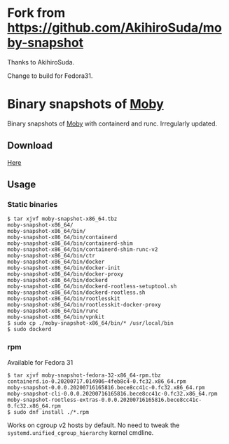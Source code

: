# Fork from https://github.com/AkihiroSuda/moby-snapshot

Thanks to AkihiroSuda.

Change to build for Fedora31. 

# Binary snapshots of [Moby](https://github.com/moby/moby)

Binary snapshots of [Moby](https://github.com/moby/moby) with containerd and runc.
Irregularly updated.

## Download
[Here](https://github.com/nightly-build/moby-snapshot/releases)

## Usage

### Static binaries
```console
$ tar xjvf moby-snapshot-x86_64.tbz
moby-snapshot-x86_64/
moby-snapshot-x86_64/bin/
moby-snapshot-x86_64/bin/containerd
moby-snapshot-x86_64/bin/containerd-shim
moby-snapshot-x86_64/bin/containerd-shim-runc-v2
moby-snapshot-x86_64/bin/ctr
moby-snapshot-x86_64/bin/docker
moby-snapshot-x86_64/bin/docker-init
moby-snapshot-x86_64/bin/docker-proxy
moby-snapshot-x86_64/bin/dockerd
moby-snapshot-x86_64/bin/dockerd-rootless-setuptool.sh
moby-snapshot-x86_64/bin/dockerd-rootless.sh
moby-snapshot-x86_64/bin/rootlesskit
moby-snapshot-x86_64/bin/rootlesskit-docker-proxy
moby-snapshot-x86_64/bin/runc
moby-snapshot-x86_64/bin/vpnkit
$ sudo cp ./moby-snapshot-x86_64/bin/* /usr/local/bin
$ sudo dockerd
```

### rpm
Available for Fedora 31

```console
$ tar xjvf moby-snapshot-fedora-32-x86_64-rpm.tbz 
containerd.io-0.20200717.014906~4feb8c4-0.fc32.x86_64.rpm
moby-snapshot-0.0.0.20200716165816.bece8cc41c-0.fc32.x86_64.rpm
moby-snapshot-cli-0.0.0.20200716165816.bece8cc41c-0.fc32.x86_64.rpm
moby-snapshot-rootless-extras-0.0.0.20200716165816.bece8cc41c-0.fc32.x86_64.rpm
$ sudo dnf install ./*.rpm
```

Works on cgroup v2 hosts by default.
No need to tweak the `systemd.unified_cgroup_hierarchy` kernel cmdline.
